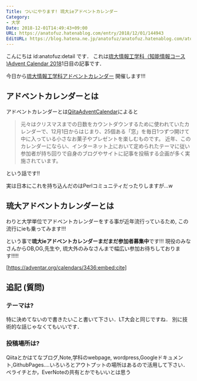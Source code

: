 ```yaml
---
Title: ついにやります! 琉大ieアドベントカレンダー
Category:
- 大学
Date: 2018-12-01T14:49:43+09:00
URL: https://anatofuz.hatenablog.com/entry/2018/12/01/144943
EditURL: https://blog.hatena.ne.jp/anatofuz/anatofuz.hatenablog.com/atom/entry/10257846132678433029
---
```


こんにちは id:anatofuz:detail です．
これは[琉大情報工学科（知能情報コース )Advent Calendar 2018](https://adventar.org/calendars/3436)1日目の記事です．



今日から[琉大情報工学科アドベントカレンダー](https://adventar.org/calendars/3436) 開催します!!!

## アドベントカレンダーとは

アドベントカレンダーとは[QiitaAdventCalendar](https://help.qiita.com/ja/articles/qiita-adcal-1)によると

> 元々はクリスマスまでの日数をカウントダウンするために使われていたカレンダーで、12月1日からはじまり、25個ある「窓」を毎日1つずつ開けて中に入っている小さなお菓子やプレゼントを楽しむものです。 近年、このカレンダーにならい、インターネット上において定められたテーマに従い参加者が持ち回りで自身のブログやサイトに記事を投稿する企画が多く実施されています。

という話です!!

実は日本にこれを持ち込んだのはPerlコミュニティだったりしますが...w

## 琉大アドベントカレンダーとは

わりと大学単位でアドベントカレンダーをする事が近年流行っているため, この流行にieも乗ってみます!!!

という事で**琉大ieアドベントカレンダーまだまだ参加者募集中**です!!!
現役のみなさんからOB,OG,先生や, 琉大外のみなさんまで幅広い参加お待ちしております!!!!!


[https://adventar.org/calendars/3436:embed:cite]


## 追記 (質問)

### テーマは?

特に決めてないので書きたいこと書いて下さい．LT大会と同じですね．
別に技術的な話じゃなくてもいいです．

### 投稿場所は?

Qiitaとかはてなブログ,Note,学科のwebpage, wordpress,Googleドキュメント,GithubPages....いろいろとアウトプットの場所はあるので活用して下さい．ペライチとか，EverNoteの共有とかでもいいとは思う

